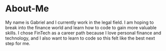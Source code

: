 # About-Me
My name is Gabriel and I currently work in the legal field.
I am hoping to break into the finance world and learn how to code to gain more valuable skills.
I chose FinTech as a career path because I love personal finance and technology, and I also want to learn to code so this felt like the best next step for me.